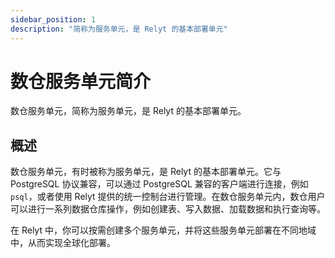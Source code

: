 ```yaml
---
sidebar_position: 1
description: "简称为服务单元，是 Relyt 的基本部署单元"
---
```


# 数仓服务单元简介

数仓服务单元，简称为服务单元，是 Relyt 的基本部署单元。

## 概述

数仓服务单元，有时被称为服务单元，是 Relyt 的基本部署单元。它与 PostgreSQL 协议兼容，可以通过 PostgreSQL 兼容的客户端进行连接，例如 `psql`，或者使用 Relyt 提供的统一控制台进行管理。在数仓服务单元内，数仓用户可以进行一系列数据仓库操作，例如创建表、写入数据、加载数据和执行查询等。

在 Relyt 中，你可以按需创建多个服务单元，并将这些服务单元部署在不同地域中，从而实现全球化部署。

